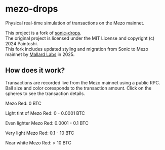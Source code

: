 # mezo-drops

Physical real-time simulation of transactions on the Mezo mainnet.

This project is a fork of [sonic-drops](https://github.com/paintoshi/sonic-drops).  
The original project is licensed under the MIT License and copyright (c) 2024 Paintoshi.  
This fork includes updated styling and migration from Sonic to Mezo mainnet by [Mallard Labs](https://github.com/mallardlabs) in 2025.

## How does it work?

Transactions are recorded live from the Mezo mainnet using a public RPC.
Ball size and color coresponds to the transaction amount.
Click on the spheres to see the transaction details.


Mezo Red: 0 BTC

Light tint of Mezo Red: 0 - 0.0001 BTC

Even lighter Mezo Red: 0.0001 - 0.1 BTC

Very light Mezo Red: 0.1 - 10 BTC

Near white Mezo Red: > 10 BTC

